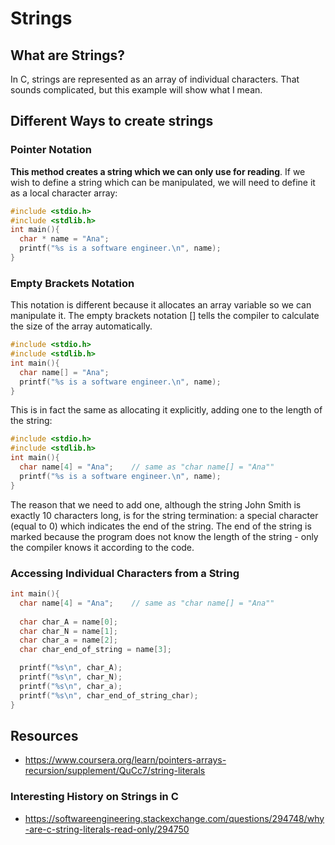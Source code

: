 # Strings

## What are Strings?
In C, strings are represented as an array of individual characters. That sounds complicated, but this example will show what I mean.

## Different Ways to create strings

### Pointer Notation
**This method creates a string which we can only use for reading**. If we wish to define a string which can be manipulated, we will need to define it as a local character array:

```c
#include <stdio.h> 
#include <stdlib.h>
int main(){
  char * name = "Ana";
  printf("%s is a software engineer.\n", name);
}
```

### Empty Brackets Notation
This notation is different because it allocates an array variable so we can manipulate it. The empty brackets notation [] tells the compiler to calculate the size of the array automatically.

```c
#include <stdio.h> 
#include <stdlib.h>
int main(){
  char name[] = "Ana";
  printf("%s is a software engineer.\n", name);
}
```

This is in fact the same as allocating it explicitly, adding one to the length of the string:

```c
#include <stdio.h> 
#include <stdlib.h>
int main(){
  char name[4] = "Ana";    // same as "char name[] = "Ana""
  printf("%s is a software engineer.\n", name);
}
```

The reason that we need to add one, although the string John Smith is exactly 10 characters long, is for the string termination: a special character (equal to 0) which indicates the end of the string. The end of the string is marked because the program does not know the length of the string - only the compiler knows it according to the code.



### Accessing Individual Characters from a String

```c
int main(){
  char name[4] = "Ana";    // same as "char name[] = "Ana""
  
  char char_A = name[0];
  char char_N = name[1];
  char char_a = name[2];
  char char_end_of_string = name[3]; 

  printf("%s\n", char_A);
  printf("%s\n", char_N);
  printf("%s\n", char_a);
  printf("%s\n", char_end_of_string_char);
}
```






## Resources
- https://www.coursera.org/learn/pointers-arrays-recursion/supplement/QuCc7/string-literals
### Interesting History on Strings in C
- https://softwareengineering.stackexchange.com/questions/294748/why-are-c-string-literals-read-only/294750